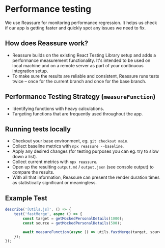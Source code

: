 # Performance testing

We use Reassure for monitoring performance regression. It helps us check if our app is getting faster and quickly spot any issues we need to fix.

## How does Reassure work?

-   Reassure builds on the existing React Testing Library setup and adds a performance measurement functionality. It's intended to be used on local machine and on a remote server as part of your continuous integration setup.
-   To make sure the results are reliable and consistent, Reassure runs tests twice – once for the current branch and once for the base branch.

## Performance Testing Strategy (`measureFunction`)

-   Identifying functions with heavy calculations.
-   Targeting functions that are frequently used throughout the app.

## Running tests locally

-   Checkout your base environment, eg. `git checkout main`.
-   Collect baseline metrics with `npx reassure --baseline`.
-   Apply any desired changes (for testing purposes you can eg. try to slow down a list).
-   Collect current metrics with `npx reassure`.
-   Open up the resulting `output.md` / `output.json` (see console output) to compare the results.
-   With all that information, Reassure can present the render duration times as statistically significant or meaningless.

## Example Test

```javascript
describe('[Utils.js]', () => {
    test('fastMerge', async () => {
        const target = getMockedPersonalDetails(1000);
        const source = getMockedPersonalDetails(500);

        await measureFunction(async () => utils.fastMerge(target, source, true));
    });
});
```
